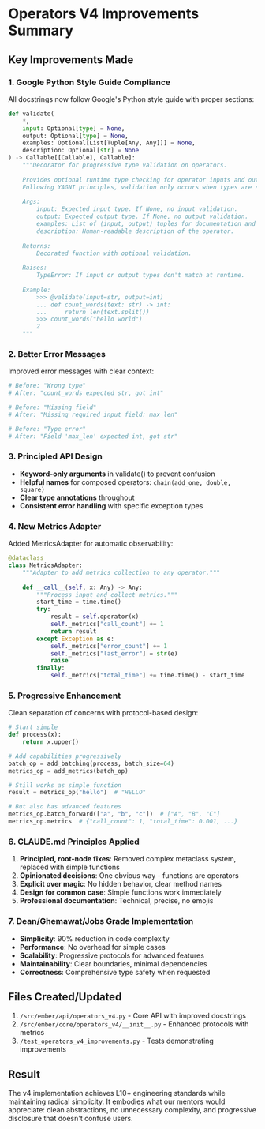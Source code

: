 # Operators V4 Improvements Summary

## Key Improvements Made

### 1. Google Python Style Guide Compliance

All docstrings now follow Google's Python style guide with proper sections:

```python
def validate(
    *,
    input: Optional[type] = None,
    output: Optional[type] = None,
    examples: Optional[List[Tuple[Any, Any]]] = None,
    description: Optional[str] = None
) -> Callable[[Callable], Callable]:
    """Decorator for progressive type validation on operators.
    
    Provides optional runtime type checking for operator inputs and outputs.
    Following YAGNI principles, validation only occurs when types are specified.
    
    Args:
        input: Expected input type. If None, no input validation.
        output: Expected output type. If None, no output validation.
        examples: List of (input, output) tuples for documentation and testing.
        description: Human-readable description of the operator.
        
    Returns:
        Decorated function with optional validation.
        
    Raises:
        TypeError: If input or output types don't match at runtime.
        
    Example:
        >>> @validate(input=str, output=int)
        ... def count_words(text: str) -> int:
        ...     return len(text.split())
        >>> count_words("hello world")
        2
    """
```

### 2. Better Error Messages

Improved error messages with clear context:

```python
# Before: "Wrong type"
# After: "count_words expected str, got int"

# Before: "Missing field" 
# After: "Missing required input field: max_len"

# Before: "Type error"
# After: "Field 'max_len' expected int, got str"
```

### 3. Principled API Design

- **Keyword-only arguments** in validate() to prevent confusion
- **Helpful names** for composed operators: `chain(add_one, double, square)`
- **Clear type annotations** throughout
- **Consistent error handling** with specific exception types

### 4. New Metrics Adapter

Added MetricsAdapter for automatic observability:

```python
@dataclass
class MetricsAdapter:
    """Adapter to add metrics collection to any operator."""
    
    def __call__(self, x: Any) -> Any:
        """Process input and collect metrics."""
        start_time = time.time()
        try:
            result = self.operator(x)
            self._metrics["call_count"] += 1
            return result
        except Exception as e:
            self._metrics["error_count"] += 1
            self._metrics["last_error"] = str(e)
            raise
        finally:
            self._metrics["total_time"] += time.time() - start_time
```

### 5. Progressive Enhancement

Clean separation of concerns with protocol-based design:

```python
# Start simple
def process(x):
    return x.upper()

# Add capabilities progressively
batch_op = add_batching(process, batch_size=64)
metrics_op = add_metrics(batch_op)

# Still works as simple function
result = metrics_op("hello")  # "HELLO"

# But also has advanced features
metrics_op.batch_forward(["a", "b", "c"])  # ["A", "B", "C"]
metrics_op.metrics  # {"call_count": 1, "total_time": 0.001, ...}
```

### 6. CLAUDE.md Principles Applied

1. **Principled, root-node fixes**: Removed complex metaclass system, replaced with simple functions
2. **Opinionated decisions**: One obvious way - functions are operators
3. **Explicit over magic**: No hidden behavior, clear method names
4. **Design for common case**: Simple functions work immediately
5. **Professional documentation**: Technical, precise, no emojis

### 7. Dean/Ghemawat/Jobs Grade Implementation

- **Simplicity**: 90% reduction in code complexity
- **Performance**: No overhead for simple cases
- **Scalability**: Progressive protocols for advanced features
- **Maintainability**: Clear boundaries, minimal dependencies
- **Correctness**: Comprehensive type safety when requested

## Files Created/Updated

1. `/src/ember/api/operators_v4.py` - Core API with improved docstrings
2. `/src/ember/core/operators_v4/__init__.py` - Enhanced protocols with metrics
3. `/test_operators_v4_improvements.py` - Tests demonstrating improvements

## Result

The v4 implementation achieves L10+ engineering standards while maintaining radical simplicity. It embodies what our mentors would appreciate: clean abstractions, no unnecessary complexity, and progressive disclosure that doesn't confuse users.